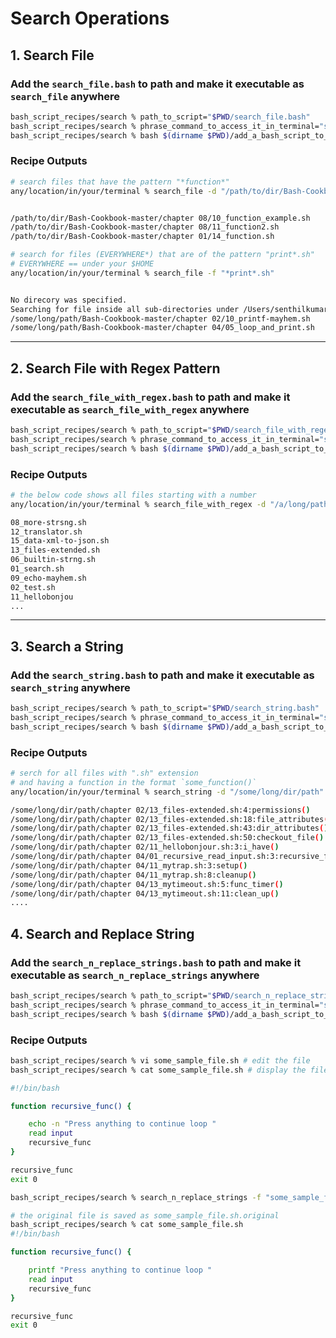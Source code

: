 # Search Operations 

## 1. Search File


### Add the `search_file.bash` to path and make it executable as `search_file` anywhere

```bash
bash_script_recipes/search % path_to_script="$PWD/search_file.bash"
bash_script_recipes/search % phrase_command_to_access_it_in_terminal="search_file"
bash_script_recipes/search % bash $(dirname $PWD)/add_a_bash_script_to_bashrc.bash $path_to_script $phrase_command_to_access_it_in_terminal && source ~/.zshrc  && exec $SHELL 
```

### Recipe Outputs

```bash
# search files that have the pattern "*function*"
any/location/in/your/terminal % search_file -d "/path/to/dir/Bash-Cookbook-master" -f "*function*"


/path/to/dir/Bash-Cookbook-master/chapter 08/10_function_example.sh
/path/to/dir/Bash-Cookbook-master/chapter 08/11_function2.sh
/path/to/dir/Bash-Cookbook-master/chapter 01/14_function.sh

# search for files (EVERYWHERE*) that are of the pattern "print*.sh"
# EVERYWHERE == under your $HOME
any/location/in/your/terminal % search_file -f "*print*.sh"


No direcory was specified. 
Searching for file inside all sub-directories under /Users/senthilkumar.m ... 
/some/long/path/Bash-Cookbook-master/chapter 02/10_printf-mayhem.sh
/some/long/path/Bash-Cookbook-master/chapter 04/05_loop_and_print.sh
```

<hr>

## 2. Search File with Regex Pattern
### Add the `search_file_with_regex.bash` to path and make it executable as `search_file_with_regex` anywhere

```bash
bash_script_recipes/search % path_to_script="$PWD/search_file_with_regex.bash"
bash_script_recipes/search % phrase_command_to_access_it_in_terminal="search_file_with_regex"
bash_script_recipes/search % bash $(dirname $PWD)/add_a_bash_script_to_bashrc.bash $path_to_script $phrase_command_to_access_it_in_terminal && source ~/.zshrc  && exec $SHELL 
```

### Recipe Outputs

```bash
# the below code shows all files starting with a number
any/location/in/your/terminal % search_file_with_regex -d "/a/long/path/to/some/dir/Bash-Cookbook-master" -rf "[0-9]+_[a-z]+\.sh"

08_more-strsng.sh
12_translator.sh
15_data-xml-to-json.sh
13_files-extended.sh
06_builtin-strng.sh
01_search.sh
09_echo-mayhem.sh
02_test.sh
11_hellobonjou
...
```
<hr>

## 3. Search a String

### Add the `search_string.bash` to path and make it executable as `search_string` anywhere


```bash
bash_script_recipes/search % path_to_script="$PWD/search_string.bash"
bash_script_recipes/search % phrase_command_to_access_it_in_terminal="search_string"
bash_script_recipes/search % bash $(dirname $PWD)/add_a_bash_script_to_bashrc.bash $path_to_script $phrase_command_to_access_it_in_terminal && source ~/.zshrc  && exec $SHELL 
```

### Recipe Outputs

```bash
# serch for all files with ".sh" extension 
# and having a function in the format `some_function()`
any/location/in/your/terminal % search_string -d "/some/long/dir/path" -f "*.sh" -s "[a-z_]+\(\)"

/some/long/dir/path/chapter 02/13_files-extended.sh:4:permissions()
/some/long/dir/path/chapter 02/13_files-extended.sh:18:file_attributes()
/some/long/dir/path/chapter 02/13_files-extended.sh:43:dir_attributes()
/some/long/dir/path/chapter 02/13_files-extended.sh:50:checkout_file()
/some/long/dir/path/chapter 02/11_hellobonjour.sh:3:i_have()
/some/long/dir/path/chapter 04/01_recursive_read_input.sh:3:recursive_func()
/some/long/dir/path/chapter 04/11_mytrap.sh:3:setup()
/some/long/dir/path/chapter 04/11_mytrap.sh:8:cleanup()
/some/long/dir/path/chapter 04/13_mytimeout.sh:5:func_timer()
/some/long/dir/path/chapter 04/13_mytimeout.sh:11:clean_up()
....
```

## 4. Search and Replace String

### Add the `search_n_replace_strings.bash` to path and make it executable as `search_n_replace_strings` anywhere


```bash
bash_script_recipes/search % path_to_script="$PWD/search_n_replace_strings.bash"
bash_script_recipes/search % phrase_command_to_access_it_in_terminal="search_n_replace_strings"
bash_script_recipes/search % bash $(dirname $PWD)/add_a_bash_script_to_bashrc.bash $path_to_script $phrase_command_to_access_it_in_terminal && source ~/.zshrc  && exec $SHELL 
```


### Recipe Outputs

```bash
bash_script_recipes/search % vi some_sample_file.sh # edit the file
bash_script_recipes/search % cat some_sample_file.sh # display the file

#!/bin/bash

function recursive_func() {

    echo -n "Press anything to continue loop "
    read input
    recursive_func
}

recursive_func
exit 0

bash_script_recipes/search % search_n_replace_strings -f "some_sample_file.sh" -s "echo -n" -r "printf"

# the original file is saved as some_sample_file.sh.original
bash_script_recipes/search % cat some_sample_file.sh
#!/bin/bash

function recursive_func() {

    printf "Press anything to continue loop "
    read input
    recursive_func
}

recursive_func
exit 0

```